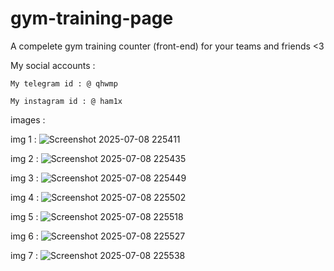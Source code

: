 # gym-training-page

A compelete gym training counter (front-end) for your teams and friends <3

  My social accounts :

    My telegram id : @ qhwmp

    My instagram id : @ ham1x

  images : 

  img 1 :
![Screenshot 2025-07-08 225411](https://github.com/user-attachments/assets/8f5dfaa9-7a83-43df-bd17-44fe66b5e1b1)

  img 2 :
  ![Screenshot 2025-07-08 225435](https://github.com/user-attachments/assets/5ce4250c-e990-4222-a8e9-7234181fd723)

  img 3 :
![Screenshot 2025-07-08 225449](https://github.com/user-attachments/assets/19d19db0-ca3a-4595-83a4-f569e61bdf3a)

  img 4 :
![Screenshot 2025-07-08 225502](https://github.com/user-attachments/assets/47412f66-3275-46d5-93e8-987b2ff51356)

  img 5 :
![Screenshot 2025-07-08 225518](https://github.com/user-attachments/assets/b091d773-4692-45c5-b959-d0471c71198c)

  img 6 :
![Screenshot 2025-07-08 225527](https://github.com/user-attachments/assets/313f8d05-8f67-4d72-b5cb-905e263671d1)

  img 7 :
![Screenshot 2025-07-08 225538](https://github.com/user-attachments/assets/690c5f33-86a1-4b9c-b242-651047f2626b)
